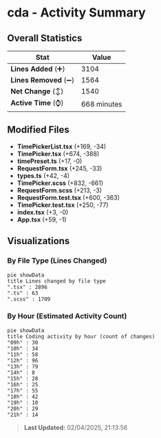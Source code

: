 # cda - Activity Summary 

## Overall Statistics

| Stat                   | Value                                                             |
| ---------------------- | ----------------------------------------------------------------- |
| **Lines Added** (➕)   | 3104                                          |
| **Lines Removed** (➖) | 1564                                        |
| **Net Change** (↕)    | 1540                |
| **Active Time** (⌚)   | 668 minutes |


## Modified Files
- **TimePickerList.tsx** (+169, -34)
- **TimePicker.tsx** (+674, -388)
- **timePreset.ts** (+17, -0)
- **RequestForm.tsx** (+245, -33)
- **types.ts** (+42, -4)
- **TimePicker.scss** (+832, -661)
- **RequestForm.scss** (+213, -3)
- **RequestForm.test.tsx** (+600, -363)
- **TimePicker.test.tsx** (+250, -77)
- **index.tsx** (+3, -0)
- **App.tsx** (+59, -1)

## Visualizations

### By File Type (Lines Changed)

```mermaid
pie showData
title Lines changed by file type
".tsx" : 2896
".ts" : 63
".scss" : 1709
```

### By Hour (Estimated Activity Count)

```mermaid
pie showData
title Coding activity by hour (count of changes)
"09h" : 30
"10h" : 34
"11h" : 58
"12h" : 96
"13h" : 79
"14h" : 8
"15h" : 28
"16h" : 25
"17h" : 55
"18h" : 42
"19h" : 10
"20h" : 29
"21h" : 14
```


> **Last Updated:** 02/04/2025, 21:13:56
